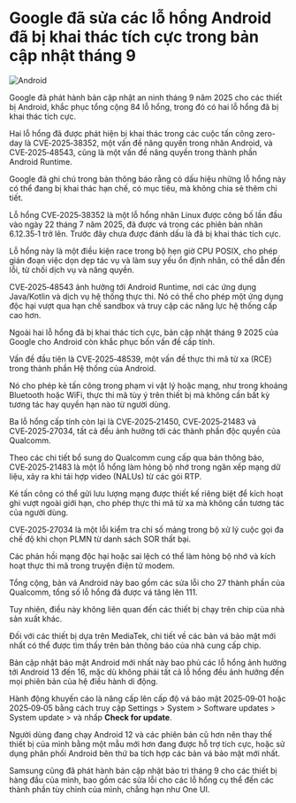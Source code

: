 # Google đã sửa các lỗ hổng Android đã bị khai thác tích cực trong bản cập nhật tháng 9

![Android](https://www.bleepstatic.com/content/hl-images/2024/02/08/Android.jpg)

Google đã phát hành bản cập nhật an ninh tháng 9 năm 2025 cho các thiết bị Android, khắc phục tổng cộng 84 lỗ hổng, trong đó có hai lỗ hổng đã bị khai thác tích cực.

Hai lỗ hổng đã được phát hiện bị khai thác trong các cuộc tấn công zero-day là CVE‑2025‑38352, một vấn đề nâng quyền trong nhân Android, và CVE‑2025‑48543, cũng là một vấn đề nâng quyền trong thành phần Android Runtime.

Google đã ghi chú trong bản thông báo rằng có dấu hiệu những lỗ hổng này có thể đang bị khai thác hạn chế, có mục tiêu, mà không chia sẻ thêm chi tiết.

Lỗ hổng CVE‑2025‑38352 là một lỗ hổng nhân Linux được công bố lần đầu vào ngày 22 tháng 7 năm 2025, đã được vá trong các phiên bản nhân 6.12.35‑1 trở lên. Trước đây chưa được đánh dấu là đã bị khai thác tích cực.

Lỗ hổng này là một điều kiện race trong bộ hẹn giờ CPU POSIX, cho phép gián đoạn việc dọn dẹp tác vụ và làm suy yếu ổn định nhân, có thể dẫn đến lỗi, từ chối dịch vụ và nâng quyền.

CVE‑2025‑48543 ảnh hưởng tới Android Runtime, nơi các ứng dụng Java/Kotlin và dịch vụ hệ thống thực thi. Nó có thể cho phép một ứng dụng độc hại vượt qua hạn chế sandbox và truy cập các năng lực hệ thống cấp cao hơn.

Ngoài hai lỗ hổng đã bị khai thác tích cực, bản cập nhật tháng 9 2025 của Google cho Android còn khắc phục bốn vấn đề cấp tính.

Vấn đề đầu tiên là CVE‑2025‑48539, một vấn đề thực thi mã từ xa (RCE) trong thành phần Hệ thống của Android.

Nó cho phép kẻ tấn công trong phạm vi vật lý hoặc mạng, như trong khoảng Bluetooth hoặc WiFi, thực thi mã tùy ý trên thiết bị mà không cần bất kỳ tương tác hay quyền hạn nào từ người dùng.

Ba lỗ hổng cấp tính còn lại là CVE‑2025‑21450, CVE‑2025‑21483 và CVE‑2025‑27034, tất cả đều ảnh hưởng tới các thành phần độc quyền của Qualcomm.

Theo các chi tiết bổ sung do Qualcomm cung cấp qua bản thông báo, CVE‑2025‑21483 là một lỗ hổng làm hỏng bộ nhớ trong ngăn xếp mạng dữ liệu, xảy ra khi tái hợp video (NALUs) từ các gói RTP.

Kẻ tấn công có thể gửi lưu lượng mạng được thiết kế riêng biệt để kích hoạt ghi vượt ngoài giới hạn, cho phép thực thi mã từ xa mà không cần tương tác của người dùng.

CVE‑2025‑27034 là một lỗi kiểm tra chỉ số mảng trong bộ xử lý cuộc gọi đa chế độ khi chọn PLMN từ danh sách SOR thất bại.

Các phản hồi mạng độc hại hoặc sai lệch có thể làm hỏng bộ nhớ và kích hoạt thực thi mã trong truyện điện tử modem.

Tổng cộng, bản vá Android này bao gồm các sửa lỗi cho 27 thành phần của Qualcomm, tổng số lỗ hổng đã được vá tăng lên 111.

Tuy nhiên, điều này không liên quan đến các thiết bị chạy trên chip của nhà sản xuất khác.

Đối với các thiết bị dựa trên MediaTek, chi tiết về các bản vá bảo mật mới nhất có thể được tìm thấy trên bản thông báo của nhà cung cấp chip.

Bản cập nhật bảo mật Android mới nhất này bao phủ các lỗ hổng ảnh hưởng tới Android 13 đến 16, mặc dù không phải tất cả lỗ hổng đều ảnh hưởng đến mọi phiên bản của hệ điều hành di động.

Hành động khuyến cáo là nâng cấp lên cấp độ vá bảo mật 2025‑09‑01 hoặc 2025‑09‑05 bằng cách truy cập Settings > System > Software updates > System update > và nhấp **Check for update**.

Người dùng đang chạy Android 12 và các phiên bản cũ hơn nên thay thế thiết bị của mình bằng một mẫu mới hơn đang được hỗ trợ tích cực, hoặc sử dụng phân phối Android bên thứ ba tích hợp các bản vá bảo mật mới nhất.

Samsung cũng đã phát hành bản cập nhật bảo trì tháng 9 cho các thiết bị hàng đầu của mình, bao gồm các sửa lỗi cho các lỗ hổng cụ thể đến các thành phần tùy chỉnh của mình, chẳng hạn như One UI.